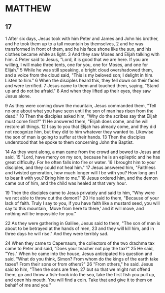# MATTHEW

## 17

1 After six days, Jesus took with him Peter and James and John his brother, and he took them up to a tall mountain by themselves, 2 and he was transformed in front of them, and he his face shone like the sun, and his clothes became white as light. 3 And they saw Moses and Elijah talking with him. 4 Peter said to Jesus, "Lord, it is good that we are here. If you are willing, I will make three tents, one for you, one for Moses, and one for Elijah." 5 While he was still speaking, a bright cloud overshadowed them, and a voice from the cloud said, "This is my beloved son; I delight in him. Listen to him." 6 When the disciples heard this, they fell down on their faces and were terrified. 7 Jesus came to them and touched them, saying, "Stand up and do not be afraid." 8 And when they lifted up their eyes, they saw Jesus alone.

9 As they were coming down the mountain, Jesus commanded them, "Tell no one about what you have seen until the son of man has risen from the dead." 10 Then the disciples asked him, "Why do the scribes say that Elijah must come first?" 11 He answered them, "Elijah does come, and he will restore all things. 12 I say to you that Elijah has already come, and they did not recognize him, but they did to him whatever they wanted to. Likewise the son of man is going to suffer at their hands. 13 Then the disciples understood that he spoke to them concerning John the Baptist.

14 As they went along, a man came from the crowd and bowed to Jesus and said, 15 "Lord, have mercy on my son, because he is an epileptic and he has great difficulty. For he often falls into fire or water. 16 I brought him to your disciples, and they could not heal him." 17 Jesus answered him, "Faithless and twisted generation, how much longer will I be with you? How long am I to bear it with you? Bring him to me." 18 Jesus ordered him, and the demon came out of him, and the child was healed at that very hour. 

19 Then the disciples came to Jesus privately and said to him, "Why were we not able to throw out the demon?" 20 He said to them, "Because of your lack of faith. Truly I say to you, if you have faith like a mustard seed, you will say to this mountain, 'Move from here to there,' and it will move, and nothing will be impossible for you."

22 As they were gathering in Galilee, Jesus said to them, "The son of man is about to be betrayed at the hands of men, 23 and they will kill him, and in three days he will rise." And they were terribly sad.

24 When they came to Capernaum, the collectors of the two drachma tax came to Peter and said, "Does your teacher not pay the tax?" 25 He said, "Yes." When he came into the house, Jesus anticipated his question and said, "What do you think, Simon? From whom do the kings of the earth take taxes? From their sons or from others?" 26 "From others," he said. Jesus said to him, "Then the sons are free, 27 but so that we might not offend them, go and throw a fish-hook into the sea, take the first fish you pull up, and open his mouth. You will find a coin. Take that and give it to them on behalf of me and you."